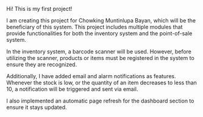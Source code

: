 Hi! This is my first project!

I am creating this project for Chowking Muntinlupa Bayan, which will be the beneficiary of this system. This project includes multiple modules that provide functionalities for both the inventory system and the point-of-sale system.

In the inventory system, a barcode scanner will be used. However, before utilizing the scanner, products or items must be registered in the system to ensure they are recognized.

Additionally, I have added email and alarm notifications as features. Whenever the stock is low, or the quantity of an item decreases to less than 10, a notification will be triggered and sent via email.

I also implemented an automatic page refresh for the dashboard section to ensure it stays updated.
